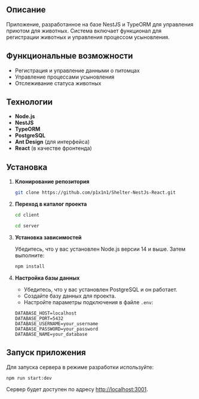 

## Описание

Приложение, разработанное на базе NestJS и TypeORM для управления приютом для животных. Система включает функционал для регистрации животных и управления процессом усыновления.

## Функциональные возможности

- Регистрация и управление данными о питомцах
- Управление процессами усыновления
- Отслеживание статуса животных

## Технологии

- **Node.js**
- **NestJS**
- **TypeORM**
- **PostgreSQL**
- **Ant Design** (для интерфейса)
- **React** (в качестве фронтенда)

## Установка

1. **Клонирование репозитория**

   ```bash
   git clone https://github.com/p1x1n1/Shelter-NestJs-React.git
   ```

2. **Переход в каталог проекта**

   ```bash
   cd client
   ```

    ```bash
   cd server
   ```

3. **Установка зависимостей**

   Убедитесь, что у вас установлен Node.js версии 14 и выше. Затем выполните:

   ```bash
   npm install
   ```

4. **Настройка базы данных**

   - Убедитесь, что у вас установлен PostgreSQL и он работает.
   - Создайте базу данных для проекта.
   - Настройте параметры подключения в файле `.env`:

   ```env
   DATABASE_HOST=localhost
   DATABASE_PORT=5432
   DATABASE_USERNAME=your_username
   DATABASE_PASSWORD=your_password
   DATABASE_NAME=your_database
   ```



## Запуск приложения

Для запуска сервера в режиме разработки используйте:

```bash
npm run start:dev
```

Сервер будет доступен по адресу [http://localhost:3001](http://localhost:3001).


